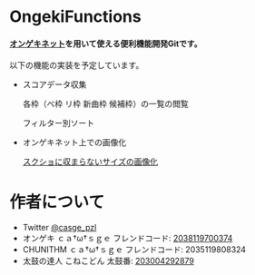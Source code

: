 # OngekiFunctions

#### [オンゲキネット](https://ongeki-net.com/ongeki-mobile/)を用いて使える便利機能開発Gitです。

以下の機能の実装を予定しています。

- スコアデータ収集

  各枠（べ枠 リ枠 新曲枠 候補枠）の一覧の閲覧

  フィルター別ソート

- オンゲキネット上での画像化

  [スクショに収まらないサイズの画像化](https://github.com/mel225/OngekiFunctions/wiki/%E3%83%99%E3%82%B9%E3%83%88%E3%81%AA%E3%81%A9%E3%81%AE%E6%9E%A0%E3%81%94%E3%81%A8%E3%81%AE%E7%94%BB%E5%83%8F%E5%8C%96)

# 作者について

- Twitter [@casge_pzl](https://www.twitter.com/casge_pzl)
- オンゲキ ｃａ†ω†ｓｇｅ フレンドコード: [2038119700374](https://ongeki-net.com/ongeki-mobile/friend/search/searchUser/?friendCode=2038119700374)
- CHUNITHM ｃａ†ω†ｓｇｅ フレンドコード: 2035119808324
- 太鼓の達人 こねこどん 太鼓番: [203004292879](http://donderhiroba.jp/user_search.php?exec=1&keyword=203004292879&area_id=&dan_id=)
